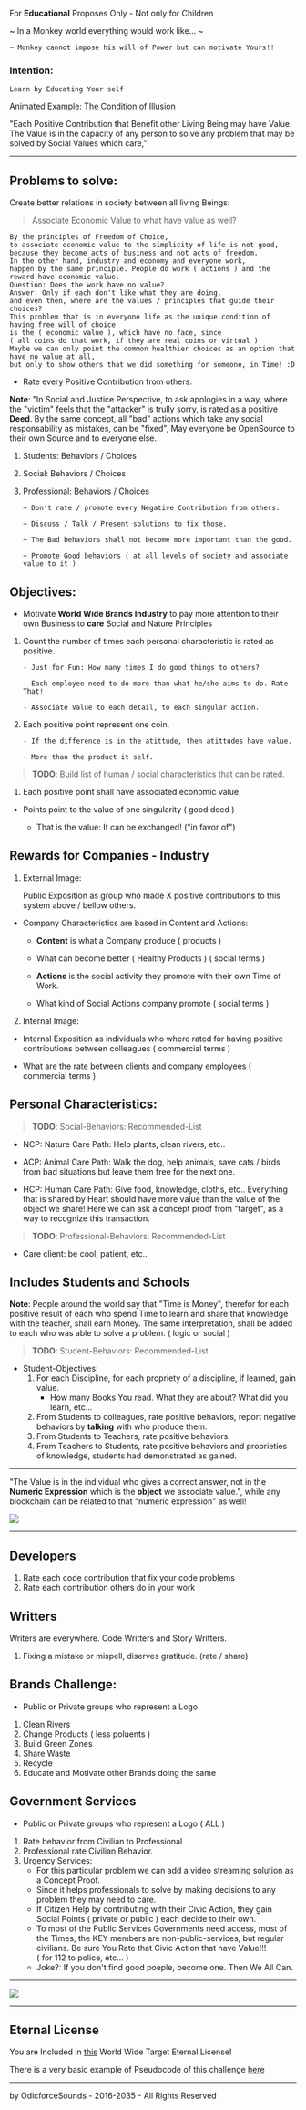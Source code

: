 
For **Educational** Proposes Only - Not only for Children

~ In a Monkey world everything would work like... ~

    ~ Monkey cannot impose his will of Power but can motivate Yours!!

### Intention:

    Learn by Educating Your self

Animated Example: [The Condition of Illusion](https://play.odicforcesounds.com)

"Each Positive Contribution that Benefit other Living Being may have Value. The Value
is in the capacity of any person to solve any problem that may be solved by Social Values which care,"

---

## Problems to solve:

Create better relations in society between all living Beings:

> Associate Economic Value to what have value as well? 


``` 
By the principles of Freedom of Choice, 
to associate economic value to the simplicity of life is not good, 
because they become acts of business and not acts of freedom. 
In the other hand, industry and economy and everyone work, 
happen by the same principle. People do work ( actions ) and the reward have economic value.
Question: Does the work have no value? 
Answer: Only if each don't like what they are doing, 
and even then, where are the values / principles that guide their choices? 
This problem that is in everyone life as the unique condition of having free will of choice
is the ( economic value ), which have no face, since 
( all coins do that work, if they are real coins or virtual )
Maybe we can only point the common healthier choices as an option that have no value at all, 
but only to show others that we did something for someone, in Time! :D 
```


- Rate every Positive Contribution from others.

**Note**: "In Social and Justice Perspective, to ask apologies in a way, where the "victim" feels that the "attacker"
is trully sorry, is rated as a positive **Deed**. By the same concept, all "bad" actions which take any social responsability as mistakes, can be "fixed", May everyone be OpenSource to their own Source and to everyone else.

1.  Students: Behaviors / Choices
2.  Social: Behaviors / Choices
3.  Professional: Behaviors / Choices

        ~ Don't rate / promote every Negative Contribution from others.

        ~ Discuss / Talk / Present solutions to fix those.

        ~ The Bad behaviors shall not become more important than the good.

        ~ Promote Good behaviors ( at all levels of society and associate value to it )

## Objectives:

- Motivate **World Wide Brands Industry** to pay more attention to their own Business to **care** Social and Nature Principles

1.  Count the number of times each personal characteristic is rated as positive.

        - Just for Fun: How many times I do good things to others?

        - Each employee need to do more than what he/she aims to do. Rate That!

        - Associate Value to each detail, to each singular action.

2.  Each positive point represent one coin.

        - If the difference is in the atittude, then atittudes have value.

        - More than the product it self.

> **TODO**: Build list of human / social characteristics that can be rated.

1. Each positive point shall have associated economic value.

- Points point to the value of one singularity ( good deed )

  - That is the value: It can be exchanged! ("in favor of")

## Rewards for Companies - Industry

1. External Image:

   Public Exposition as group who made X positive contributions to this system above / bellow others.

- Company Characteristics are based in Content and Actions:

  - **Content** is what a Company produce ( products )

  - What can become better ( Healthy Products ) ( social terms )

  - **Actions** is the social activity they promote with their own Time of Work.

  - What kind of Social Actions company promote ( social terms )

2. Internal Image:

- Internal Exposition as individuals who where rated for having positive contributions between colleagues ( commercial terms )

- What are the rate between clients and company employees ( commercial terms )

## Personal Characteristics:

> **TODO**: Social-Behaviors: Recommended-List

- NCP: Nature Care Path: Help plants, clean rivers, etc..

- ACP: Animal Care Path: Walk the dog, help animals, save cats / birds from bad situations but leave them free for the
  next one.

- HCP: Human Care Path: Give food, knowledge, cloths, etc.. Everything that is
  shared by Heart should have more value than the value of the object we share!
  Here we can ask a concept proof from "target", as a way to recognize this transaction.

> **TODO**: Professional-Behaviors: Recommended-List

- Care client: be cool, patient, etc..

## Includes Students and Schools

**Note**: People around the world say that "Time is Money", therefor for each positive result of each who spend Time to
learn and share that knowledge with the teacher, shall earn Money. The same interpretation, shall be added to each who was able to solve a problem. ( logic or
social )

> **TODO**: Student-Behaviors: Recommended-List

- Student-Objectives:
  1. For each Discipline, for each propriety of a discipline, if learned, gain value.
     - How many Books You read. What they are about? What did you learn, etc...
  2. From Students to colleagues, rate positive behaviors, report negative behaviors by **talking** with who produce them.
  3. From Students to Teachers, rate positive behaviors.
  4. From Teachers to Students, rate positive behaviors and proprieties of knowledge, students had demonstrated as gained.

---

"The Value is in the individual who gives a correct answer, not in the **Numeric Expression** which is the **object** we associate value.", while any blockchain can be related to that "numeric expression" as well!

![](../images/Points.jpg)

---

## Developers

1. Rate each code contribution that fix your code problems
2. Rate each contribution others do in your work

## Writters

Writers are everywhere. Code Writters and Story Writters.

1. Fixing a mistake or mispell, diserves gratitude. (rate / share)

## Brands Challenge:

- Public or Private groups who represent a Logo

1. Clean Rivers
2. Change Products ( less poluents )
3. Build Green Zones
4. Share Waste
5. Recycle
6. Educate and Motivate other Brands doing the same

## Government Services

- Public or Private groups who represent a Logo ( ALL )

1. Rate behavior from Civilian to Professional
2. Professional rate Civilian Behavior.
3. Urgency Services:
   - For this particular problem we can add a video streaming solution as a Concept Proof.
   - Since it helps professionals to solve by making decisions to any problem they may need to care.
   - If Citizen Help by contributing with their Civic Action, they gain Social Points ( private or public ) each decide
     to their own.
   - To most of the Public Services Governments need access, most of the Times, the KEY members are
     non-public-services, but regular civilians. Be sure You Rate that Civic Action that have Value!!!  
     ( for 112 to police, etc... )
   - Joke?: If you don't find good poeple, become one. Then We All Can.

--- 

![](../images/FullMap.jpg)

---

## Eternal License

You are Included in [this](https://art.odicforcesounds.com/pages/License/index.html) World Wide Target Eternal License!

There is a very basic example of Pseudocode of this challenge [here](./plan/psudoCode.md)

---

by OdicforceSounds - 2016-2035 - All Rights Reserved
